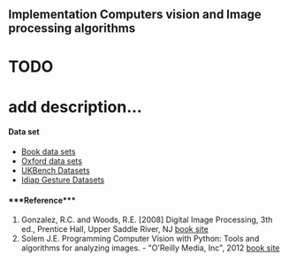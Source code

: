 ## Implementation Computers vision and Image processing algorithms
# TODO
# add description...
<div>
<h4>Data set</h4>
<ul>
 <li><a href="http://programmingcomputervision.com">Book data sets</a></li>
 <li><a href="https://www.robots.ox.ac.uk/~vgg/data/">Oxford data sets</a></li>
 <li><a href="https://archive.org/details/ukbench">UKBench Datasets</a></li>
 <li><a href="https://idiap.ch/resource/gestures">Idiap Gesture Datasets</a></li>
</ul>
</div>

<div>
<h4>***Reference***</h4>
<ol>
    <li>Gonzalez, R.C. and Woods, R.E. [2008] Digital Image Processing, 3th ed., Prentice Hall, Upper Saddle River, NJ <a href="http://imageprocessingplace.com">book site</a></li>
    <li>Solem J.E. Programming Computer Vision with Python: Tools and algorithms for analyzing images. - "O'Reilly Media, Inc", 2012 <a href="http://programmingcomputervision.com">book site</a></li>
</ol>
</div>

